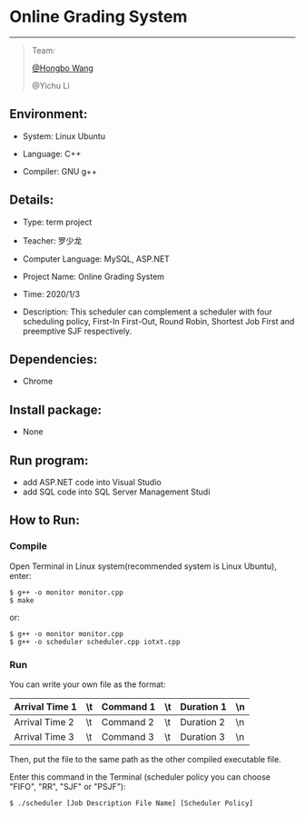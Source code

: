 # Online Grading System

-----

>  Team: 
>
>  [@Hongbo Wang ](https://github.com/BOBWang1117) 
>
>  @Yichu Li

>  

## **Environment:**

- System: Linux Ubuntu 

- Language: C++

- Compiler: GNU g++

  

## **Details**:

- Type: term project

- Teacher: 罗少龙

- Computer Language: MySQL, ASP.NET

- Project Name: Online Grading System

- Time: 2020/1/3

- Description: This scheduler can complement a scheduler with four scheduling policy, First-In First-Out, Round Robin, Shortest Job First and preemptive SJF respectively.

  

## **Dependencies:** 

- Chrome



## **Install package:**

- None



## **Run program:**

- add ASP.NET code into Visual Studio
- add SQL code into SQL Server Management Studi



## How to Run:

### Compile

Open Terminal in Linux system(recommended system is Linux Ubuntu), enter:

```
$ g++ -o monitor monitor.cpp
$ make
```

or:

```
$ g++ -o monitor monitor.cpp
$ g++ -o scheduler scheduler.cpp iotxt.cpp
```

### Run

You can write your own file as the format:

| Arrival Time 1 | \t   | Command 1 | \t   | Duration 1 | \n   |
| -------------- | ---- | --------- | ---- | ---------- | ---- |
| Arrival Time 2 | \t   | Command 2 | \t   | Duration 2 | \n   |
| Arrival Time 3 | \t   | Command 3 | \t   | Duration 3 | \n   |

Then, put the file to the same path as the other compiled executable file.

Enter this command in the Terminal (scheduler policy you can choose "FIFO", "RR", "SJF" or "PSJF"):

```
$ ./scheduler [Job Description File Name] [Scheduler Policy]
```
